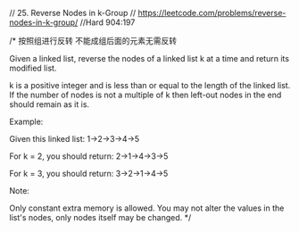 // 25. Reverse Nodes in k-Group
// https://leetcode.com/problems/reverse-nodes-in-k-group/
//Hard  904:197

/*
按照组进行反转
不能成组后面的元素无需反转

Given a linked list, reverse the nodes of a linked list k at a time and return its modified list.

k is a positive integer and is less than or equal to the length of the linked list.
If the number of nodes is not a multiple of k then left-out nodes in the end should remain as it is.

Example:

Given this linked list: 1->2->3->4->5

For k = 2, you should return: 2->1->4->3->5

For k = 3, you should return: 3->2->1->4->5

Note:

Only constant extra memory is allowed.
You may not alter the values in the list's nodes, only nodes itself may be changed.
 */
